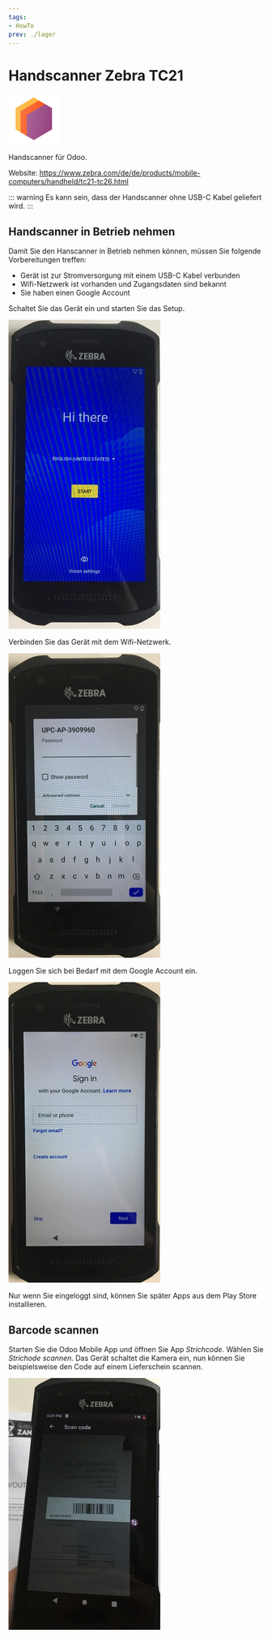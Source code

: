 ```yaml
---
tags:
- HowTo
prev: ./lager
---
```

# Handscanner Zebra TC21
![icons_odoo_stock](assets/icons_odoo_stock.png)

Handscanner für Odoo.

Website: <https://www.zebra.com/de/de/products/mobile-computers/handheld/tc21-tc26.html>

::: warning
Es kann sein, dass der Handscanner ohne USB-C Kabel geliefert wird.
:::

## Handscanner in Betrieb nehmen

Damit Sie den Hanscanner in Betrieb nehmen können, müssen Sie folgende Vorbereitungen treffen:

* Gerät ist zur Stromversorgung mit einem USB-C Kabel verbunden
* Wifi-Netzwerk ist vorhanden und Zugangsdaten sind bekannt 
* Sie haben einen Google Account

Schaltet Sie das Gerät ein und starten Sie das Setup.

![](assets/Hanscanner%20Zebra%20TC21%20Setup.jpg)

Verbinden Sie das Gerät mit dem Wifi-Netzwerk.

![](assets/Hanscanner%20Zebra%20TC21%20Wifi.jpg)

Loggen Sie sich bei Bedarf mit dem Google Account ein.

![](assets/Hanscanner%20Zebra%20TC21%20Google%20Login.jpg)

Nur wenn Sie eingeloggt sind, können Sie später Apps aus dem Play Store installieren.

## Barcode scannen

Starten Sie die Odoo Mobile App und öffnen Sie App *Strichcode*. Wählen Sie *Strichode scannen*. Das Gerät schaltet die Kamera ein, nun können Sie beispielsweise den Code auf einem Lieferschein scannen.

![](assets/Handscanner%20Zebra%20TC21%20Scan.jpg)


